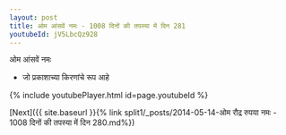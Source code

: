 ```yaml
---
layout: post
title: ओम आंसवें नमः - 1008 दिनों की तपस्या में दिन 281
youtubeId: jV5LbcQz928
---
```

 
 
 ओम आंसवें नमः  
 
 -  जो प्रकाशाच्या किरणांचे रूप आहे 
 
  
 
  
 
 
 
 
 
 


{% include youtubePlayer.html id=page.youtubeId %}
 
[Next]({{ site.baseurl }}{% link  split1/_posts/2014-05-14-ओम रौद्र रुपया नमः - 1008 दिनों की तपस्या में दिन 280.md%})
 
